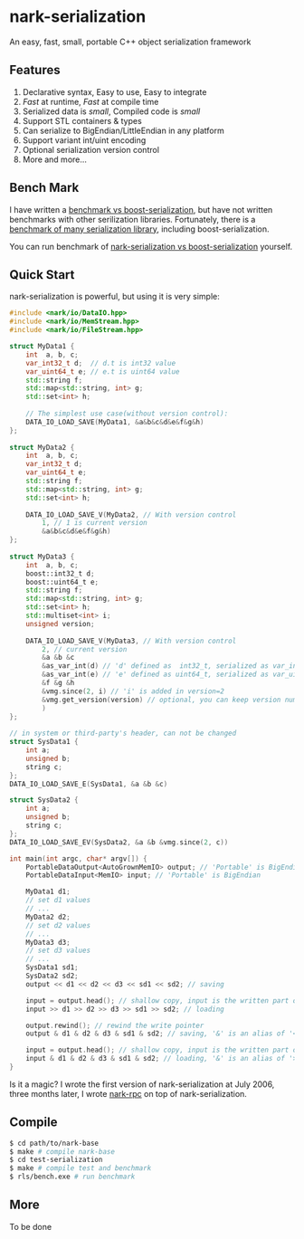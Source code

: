 nark-serialization
==================


An easy, fast, small, portable C++ object serialization framework

## Features
  1. Declarative syntax, Easy to use, Easy to integrate
  1. *Fast* at runtime, *Fast* at compile time
  1. Serialized data is *small*, Compiled code is *small*
  1. Support STL containers & types
  1. Can serialize to BigEndian/LittleEndian in any platform
  1. Support variant int/uint encoding
  1. Optional serialization version control
  1. More and more...

## Bench Mark
I have written a [benchmark vs boost-serialization](http://nark.cc/p/?p=65), but have not written benchmarks with other serilization libraries.
Fortunately, there is a [benchmark of many serialization library](https://github.com/thekvs/cpp-serializers), including boost-serialization.

You can run benchmark of [nark-serialization vs boost-serialization](#compile) yourself.

## Quick Start

nark-serialization is powerful, but using it is very simple:

```c++
#include <nark/io/DataIO.hpp>
#include <nark/io/MemStream.hpp>
#include <nark/io/FileStream.hpp>

struct MyData1 {
    int  a, b, c;
    var_int32_t d;  // d.t is int32 value
    var_uint64_t e; // e.t is uint64 value
    std::string f;
    std::map<std::string, int> g;
    std::set<int> h;
 
	// The simplest use case(without version control):
    DATA_IO_LOAD_SAVE(MyData1, &a&b&c&d&e&f&g&h)
};
 
struct MyData2 {
    int  a, b, c;
    var_int32_t d;
    var_uint64_t e;
    std::string f;
    std::map<std::string, int> g;
    std::set<int> h;
 
    DATA_IO_LOAD_SAVE_V(MyData2, // With version control
        1, // 1 is current version
        &a&b&c&d&e&f&g&h)
};
 
struct MyData3 {
    int  a, b, c;
    boost::int32_t d;
    boost::uint64_t e;
    std::string f;
    std::map<std::string, int> g;
    std::set<int> h;
    std::multiset<int> i;
    unsigned version;
 
    DATA_IO_LOAD_SAVE_V(MyData3, // With version control
        2, // current version
        &a &b &c
        &as_var_int(d) // 'd' defined as  int32_t, serialized as var_int32_t
        &as_var_int(e) // 'e' defined as uint64_t, serialized as var_uint64_t
        &f &g &h
        &vmg.since(2, i) // 'i' is added in version=2
        &vmg.get_version(version) // optional, you can keep version number for latter use
        )
};
 
// in system or third-party's header, can not be changed
struct SysData1 {
    int a;
    unsigned b;
    string c;
};
DATA_IO_LOAD_SAVE_E(SysData1, &a &b &c)

struct SysData2 {
    int a;
    unsigned b;
    string c;
};
DATA_IO_LOAD_SAVE_EV(SysData2, &a &b &vmg.since(2, c))

int main(int argc, char* argv[]) {
    PortableDataOutput<AutoGrownMemIO> output; // 'Portable' is BigEndian
    PortableDataInput<MemIO> input; // 'Portable' is BigEndian

    MyData1 d1;
    // set d1 values
    // ...
    MyData2 d2;
    // set d2 values
    // ...
    MyData3 d3;
    // set d3 values
    // ...
	SysData1 sd1;
	SysData2 sd2;
    output << d1 << d2 << d3 << sd1 << sd2; // saving

    input = output.head(); // shallow copy, input is the written part of output
    input >> d1 >> d2 >> d3 >> sd1 >> sd2; // loading

	output.rewind(); // rewind the write pointer
    output & d1 & d2 & d3 & sd1 & sd2; // saving, '&' is an alias of '<<'

    input = output.head(); // shallow copy, input is the written part of output 
    input & d1 & d2 & d3 & sd1 & sd2; // loading, '&' is an alias of '>>'
}
```
Is it a magic? I wrote the first version of nark-serialization at July 2006, three months later, I wrote [nark-rpc](https://github.com/rockeet/nark-rpc) on top of nark-serialization.

## Compile
```bash
$ cd path/to/nark-base
$ make # compile nark-base
$ cd test-serialization
$ make # compile test and benchmark
$ rls/bench.exe # run benchmark
```

## More

To be done



